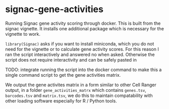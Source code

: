 # signac-gene-activities
Running Signac gene activity scoring through docker. This is built from the signac vignette. It installs one additional package which is necessary for the vignette to work.

`library(Signac)` asks if you want to install miniconda, which you do not need for the vignette or to calculate gene activity scores. For this reason I ran the script interactively and answered no when asked. Otherwise the script does not require interactivity and can be safely pasted in

TODO: integrate running the script into the docker command to make this a single command script to get the gene activities matrix. 

We output the gene activites matrix in a form similar to other Cell Ranger output, in a folder `gene_activities_matrx` which contains `genes.tsv`, `barcodes.tsv` and `matrix.tsv`, we do this to maintain compatability with other loading software especially for R / Python tools.
